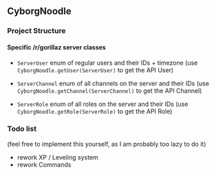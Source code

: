 ## CyborgNoodle

### Project Structure

#### Specific /r/gorillaz server classes
- `ServerUser` enum of regular users and their IDs + timezone
(use `CyborgNoodle.getUser(ServerUser)` to get the API User)

- `ServerChannel` enum of all channels on the server and their IDs
(use `CyborgNoodle.getChannel(ServerChannel)` to get the API Channel)

- `ServerRole` enum of all roles on the server and their IDs
(use `CyborgNoodle.getRole(ServerRole)` to get the API Role)

### Todo list
(feel free to implement this yourself, as I am probably too lazy to do it)

- rework XP / Leveling system
- rework Commands